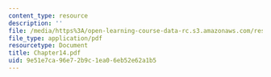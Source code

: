 ```yaml
---
content_type: resource
description: ''
file: /media/https%3A/open-learning-course-data-rc.s3.amazonaws.com/res-12-000-evolution-of-physical-oceanography-spring-2007/9e51e7ca96e72b9c1ea06eb52e62a1b5_Chapter14.pdf
file_type: application/pdf
resourcetype: Document
title: Chapter14.pdf
uid: 9e51e7ca-96e7-2b9c-1ea0-6eb52e62a1b5
---
```

